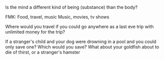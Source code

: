 Is the mind a different kind of being (substance) than the body?

FMK:
Food, travel, music
Music, movies, tv shows

Where would you travel if you could go anywhere as a last eve trip with unlimited money for the trip?

If a stranger's child and your dog were drowning in a pool and you could only save one? Which would you save?
What about your goldfish about to die of thirst, or a stranger's hamster